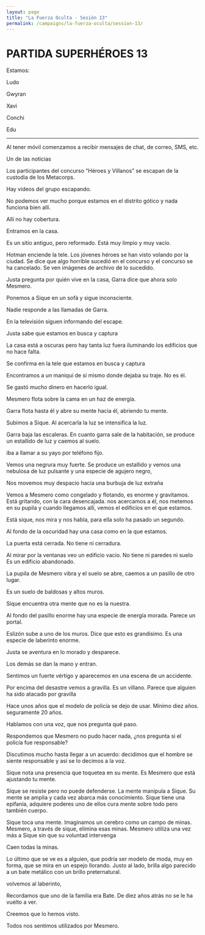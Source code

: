 ```yaml
---
layout: page
title: "La Fuerza Oculta - Sesión 13"
permalink: /campaigns/la-fuerza-oculta/session-13/
---
```


# PARTIDA SUPERHÉROES 13

Estamos:

Ludo

Gwyran

Xavi

Conchi

Edu

_______________________________________

Al tener móvil comenzamos a recibir mensajes de chat, de correo, SMS, etc. 

Un de las noticias

Los participantes del concurso “Héroes y Villanos” se escapan de la custodia de los Metacorps. 

Hay videos del grupo escapando. 

No podemos ver mucho porque estamos en el distrito gótico y nada funciona bien allí. 

Allí no hay cobertura. 

Entramos en la casa. 

Es un sitio antiguo, pero reformado. Está muy limpio y muy vacío. 

Hotman enciende la tele. Los jóvenes héroes se han visto volando por la ciudad. Se dice que algo horrible sucedió en el concurso y el concurso se ha cancelado. Se ven imágenes de archivo de lo sucedido. 

Justa pregunta por quién vive en la casa, Garra dice que ahora solo Mesmero. 

Ponemos a Sique en un sofá y sigue inconsciente. 

Nadie responde a las llamadas de Garra.

En la televisión siguen informando del escape. 

Justa sabe que estamos en busca y captura 

La casa está a oscuras pero hay tanta luz fuera iluminando los edificios que no hace falta. 

Se confirma en la tele que estamos en busca y captura

Encontramos a un maniquí de sí mismo donde dejaba su traje. No es él. 

Se gastó mucho dinero en hacerlo igual.

Mesmero flota sobre la cama en un haz de energía. 

Garra flota hasta él y abre su mente hacia él, abriendo tu mente. 

Subimos a Sique. Al acercarla la luz se intensifica la luz. 

Garra baja las escaleras. En cuanto garra sale de la habitación, se produce un estallido de luz y caemos al suelo.  

iba a llamar a su yayo por teléfono fijo. 

Vemos una negrura muy fuerte. Se produce un estallido y vemos una nebulosa de luz pulsante y una especie de agujero negro, 

Nos movemos muy despacio hacia una burbuja de luz extraña

Vemos a Mesmero como congelado y flotando, es enorme y gravitamos. Está gritando, con la cara desencajada. nos acercamos a él, nos metemos en su pupila y cuando llegamos allí, vemos el edificios en el que estamos. 

Está sique, nos mira y nos habla, para ella solo ha pasado un segundo. 

Al fondo de la oscuridad hay una casa como en la que estamos. 

La puerta está cerrada. No tiene ni cerradura. 

Al mirar por la ventanas veo un edificio vacio. No tiene ni paredes ni suelo Es un edificio abandonado. 

La pupila de Mesmero vibra y el suelo se abre, caemos a un pasillo de otro lugar. 

Es un suelo de baldosas y altos muros. 

Sique encuentra otra mente que no es la nuestra. 

Al fondo del pasillo enorme hay una especie de energía morada. Parece un portal. 

Eslizón sube a uno de los muros. Dice que esto es grandísimo. Es una especie de laberinto enorme. 

Justa se aventura en lo morado y desparece. 

Los demás se dan la mano y entran. 

Sentimos un fuerte vértigo y aparecemos en una escena de un accidente. 

Por encima del desastre vemos a gravilla. Es un villano. Parece que alguien ha sido atacado por gravilla

Hace unos años que el modelo de policía se dejo de usar. Mínimo diez años. seguramente 20 años. 

Hablamos con una voz, que nos pregunta qué paso. 

Respondemos que Mesmero no pudo hacer nada, ¿nos pregunta si el policía fue responsable?

Discutimos mucho hasta llegar a un acuerdo: decidimos que el hombre se siente responsable y así se lo decimos a la voz. 

Sique nota una presencia que toquetea en su mente. Es Mesmero que está ajustando tu mente. 

Sique se resiste pero no puede defenderse. La mente manipula a Sique. Su mente se amplia y cada vez abarca más conocimiento. Sique tiene una epifanía, adquiere poderes uno de ellos cura mente sobre todo pero también cuerpo. 

Sique toca una mente. Imaginamos un cerebro como un campo de minas. Mesmero, a través de sique, elimina esas minas. Mesmero utiliza una vez más a Sique sin que su voluntad intervenga

Caen todas la minas. 

Lo último que se ve es a alguien, que podría ser modelo de moda, muy en forma, que se mira en un espejo llorando. Justo al lado, brilla algo parecido a un bate metálico con un brillo preternatural. 

volvemos al laberinto, 

Recordamos que uno de la familia era Bate. De diez años atrás no se le ha vuelto a ver. 

Creemos que lo hemos visto. 

Todos nos sentimos utilizados por Mesmero.